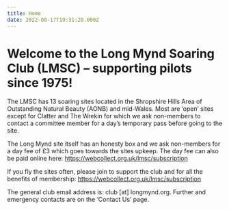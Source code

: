 ```yaml
---
title: Home
date: 2022-08-17T19:31:20.000Z
---
```


# Welcome to the Long Mynd Soaring Club (LMSC) – supporting pilots since 1975!

The LMSC has 13 soaring sites located in the Shropshire Hills Area of Outstanding Natural Beauty (AONB) and mid-Wales. Most are ‘open’ sites except for Clatter and The Wrekin for which we ask non-members to contact a committee member for a day’s temporary pass before going to the site.

The Long Mynd site itself has an honesty box and we ask non-members for a day fee of £3 which goes towards the sites upkeep. The day fee can also be paid online here: https://webcollect.org.uk/lmsc/subscription

If you fly the sites often, please join to support the club and for all the benefits of membership: https://webcollect.org.uk/lmsc/subscription

The general club email address is: club [at] longmynd.org. Further and emergency contacts are on the ‘Contact Us’ page.
